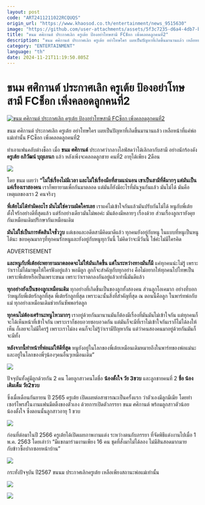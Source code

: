 ```yaml
---
layout: post
code: "ART2411211022RCQUQS"
origin_url: "https://www.khaosod.co.th/entertainment/news_9515630"
image: "https://github.com/user-attachments/assets/5f3c7235-d6a4-4db7-b6e4-001af7714b67"
title: "ขนม ศศิกานต์ ประกาศเลิก ครูเต้ย ป้องอย่าโทษสามี FCช็อก เพิ่งคลอดลูกคนที่2"
description: "ขนม ศศิกานต์ ประกาศเลิก ครูเต้ย อย่าโทษใคร เผยเป็นปัญหาที่เกิดขึ้นมานานแล้ว เหลือหน้าที่แค่พ่อแม่เท่านั้น FCช็อก เพิ่งคลอดลูกคนที่2"
category: "ENTERTAINMENT"
language: "th"
date: 2024-11-21T11:19:50.805Z
---
```


# ขนม ศศิกานต์ ประกาศเลิก ครูเต้ย ป้องอย่าโทษสามี FCช็อก เพิ่งคลอดลูกคนที่2

[![ขนม ศศิกานต์ ประกาศเลิก ครูเต้ย ป้องอย่าโทษสามี FCช็อก เพิ่งคลอดลูกคนที่2](https://www.khaosod.co.th/wpapp/uploads/2024/11/Toey-Apiwat-Boonanak-2-1.jpg "ขนม ศศิกานต์ ประกาศเลิก ครูเต้ย ป้องอย่าโทษสามี FCช็อก เพิ่งคลอดลูกคนที่2")](https://www.khaosod.co.th/wpapp/uploads/2024/11/Toey-Apiwat-Boonanak-2-1.jpg)

ขนม ศศิกานต์ ประกาศเลิก ครูเต้ย อย่าโทษใคร เผยเป็นปัญหาที่เกิดขึ้นมานานแล้ว เหลือหน้าที่แค่พ่อแม่เท่านั้น FCช็อก เพิ่งคลอดลูกคนที่2

ทำเอาแฟนคลับต่างช็อก เมื่อ **ขนม ศศิกานต์** ประกาศว่ากลางไลฟ์สดว่าได้เลิกลากับสามี อย่างนักร้องดัง **ครูเต้ย อภิวัฒน์ บุญเอนก** แล้ว หลังเพิ่งจะคลอดลูกชาย คนที่2 อายุได้เพียง 2ดือน

![](https://www.khaosod.co.th/wpapp/uploads/2024/11/Toey-Apiwat-Boonanak-1.jpg)

โดย ขนม เผยว่า **“ไม่ใช่เรื่องไม่มีเวลา และไม่ใช่เรื่องมือที่สามแน่นอน เขาเป็นสามีที่ดีมากๆ แต่มันเป็นแค่เรื่องเราสองคน** เราก็พยายามเพื่อกันมาตลอด แต่มันก็ยังมีอะไรที่มันจูนกันแล้ว มันไม่ได้ มันคือเหตุผลของเรา 2 คนจริงๆ

**พี่เต้ยไม่ได้ทำผิดอะไร มันไม่ใช่ความผิดใครเลย** เราแค่ไม่เข้าใจกันแล้วมันปรับกันไม่ได้ หนูกับพี่เต้ยตั้งใจรักอย่างดีที่สุดแล้ว แต่รักอย่างเดียวมันไม่พอค่ะ มันต้องมีหลายๆ เรื่องด้วย ส่วนเรื่องลูกเรายังคุยกันเหมือนเดิมปรึกษากันเหมือนเดิม

**มันไม่ใช่เป็นการตัดสินใจชั่ววูบ** แต่เธอและอดีตสามีคิดมาดีแล้ว ทุกคนยังอยู่กับหนู ในแบบที่หนูเป็นหนูได้นะ ขอบคุณมากๆที่ทุกคนรักหนูและยังอยู่กับหนูทุกวันนี้ ไม่คิดว่าจะมีวันนี้ ใช่ค่ะไม่มีใครคิด

ADVERTISEMENT

**และหนูกับพี่เต้ยอ่ะพยายามมาตลอดจะไม่ให้มันเกิดขึ้น แต่ในระหว่างทางมันก็มี** แค่ทุกคนน่ะไม่รู้ เพราะว่าเราไม่ได้มาพูดให้ใครฟังอยู่แล้ว พอมีลูก ลูกก็จะสำคัญกับทุกอย่าง คือไม่อยากให้ทุกคนไปโทษเป็นเพราะพี่เต้ยหรือเป็นเพราะขนม เพราะว่าเราตกลงกันอยู่แล้วเท่านี้มันดีแล้ว

**ทุกอย่างยังเป็นของลูกเหมือนเดิม** ทุกอย่างที่เกิดขึ้นเป็นของลูกทั้งสองคน ส่วนลูกโอเคมาก อย่างที่บอกว่าหนูกับพี่เต้ยรักลูกที่สุด พี่เต้ยรักลูกที่สุด เพราะฉะนั้นสิ่งที่สำคัญที่สุด ณ ตอนนี้คือลูก ในพาร์ทพ่อกับแม่ ทุกอย่างเหมือนเดิมช่วยกันซัพพอร์ตลูก

**ทุกคนไม่ต้องเศร้านะหนูไหวมากๆ** เราอยู่ด้วยกันมานานมันก็ต้องมีเรื่องที่มันมันไม่เข้าใจกัน แต่ทุกคนก็จะได้เห็นหน้าที่เข้าใจกัน เพราะเราก็ชอบอวยชอบอวดกัน แต่มันก็จะมีที่เราไม่เข้าใจกันเราก็ไม่ได้ลงให้เห็น ก็เลยจะไม่มีใครรู้ เพราะเราไม่ลง คนก็จะไม่รู้ว่าเรามีปัญหากัน แต่ว่าคนสองคนมาอยู่ด้วยกันมันก็จะมีทั้ง

**หลังจากนี้ทำหน้าที่พ่อแม่ให้ดีที่สุด** หนูยังอยู่ในโลกของพี่เต้ยเหมือนเดิมหมายถึงในพาร์ทของพ่อแม่นะ และอยู่ในโลกของพี่ๆน้องๆคนอื่นๆเหมือนเดิม”

![](https://www.khaosod.co.th/wpapp/uploads/2024/11/page-10.jpg)

ปัจจุบันทั้งคู่มีลูกด้วยกัน 2 คน โดยลูกสาวคนโตชื่อ **น้องตั้งใจ วัย 3ขวบ** และลูกชายคนที่ 2 **ชื่อ น้องเติมเต็ม วัย2ขวบ**

ซึ่งเมื่อเดือนกันยายน ปี 2565 ครูเต้ย เปิดเผยต่อสาธารณะเป็นครั้งแรก ว่าตัวเองมีลูกมีเมีย โดยทำเซอร์ไพรส์ในงานแฟนมีตติ้งของตัวเอง ด้วยการเปิดตัวภรรยา ขนม ศศิกานต์ พร้อมลูกสาวตัวน้อย น้องตั้งใจ ซึ่งตอนนั้นลูกสาวอายุ 1 ขวบ

![](https://www.khaosod.co.th/wpapp/uploads/2024/11/Toey-Apiwat-Boonanak-2-2.jpg)

ก่อนที่ต่อมาในปี 2566 ครูเต้ยได้เปิดเผยภาพงานแต่ง ระหว่างตนกับภรรยา ที่จัดพิธีแต่งงานไปเมื่อ 1 พ.ค. 2563 โดยเล่าว่า “มีแขกมาร่วมงานเพียง 16 คน ชุดที่สั่งมาไม่ได้ลอง ไม่มีสินสอดมากมาย กับข้าวซื้อปากซอยหน้าบ้าน”

![](https://www.khaosod.co.th/wpapp/uploads/2024/11/Toey-Apiwat-Boonanak-4.jpg)

กระทั่งปัจจุบัน ปี2567 ขนนม ประกาศเลิกครูเต้ย เหลือเพียงสถานะพ่อแม่เท่านั้น

![](https://www.khaosod.co.th/wpapp/uploads/2024/11/Toey-Apiwat-Boonanak-5.jpg)

![](https://www.khaosod.co.th/wpapp/uploads/2024/11/Toey-Apiwat-Boonanak-6.jpg)